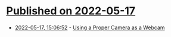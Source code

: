 # [Published on 2022-05-17](index.md)

* [2022-05-17, 15:06:52](https://news.ycombinator.com/item?id=31411813) - [Using a Proper Camera as a Webcam](https://tratt.net/laurie/blog/2022/using_a_proper_camera_as_a_webcam.html)
